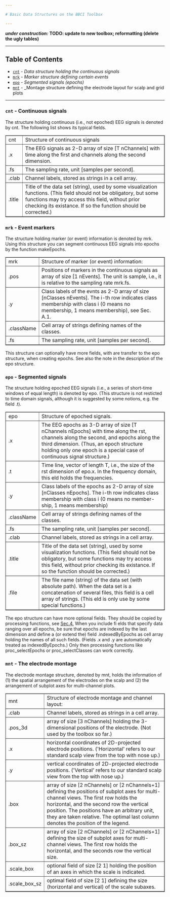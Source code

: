 ```yaml
---

# Basic Data Structures on the BBCI Toolbox

---
```


***under construction:***  **TODO: update to new toolbox; reformatting (delete the ugly tables)**

---

## Table of Contents

- [`cnt`](#Cnt) - _Data structure holding the continuous signals_
- [`mrk`](#Mrk) - _Marker structure defining certain events_
- [`epo`](#Epo) - _Segmented signals (epochs)_
- [`mnt`](#Mnt) - _Montage structure defining the electrode layout for scalp and grid plots

---

### `cnt` - Continuous signals  <a id="Cnt"></a>

The structure holding continuous (i.e., not epoched) EEG signals is
denoted by cnt. The following list shows its typical fields.

<table border="1" f>
    <tr> <td> cnt </td><td> Structure of continuous signals </td> </tr>
        <tr> <td>  .x</td><td>The EEG signals as 2-D array of size [T nChannels] with time along the
first and channels along the second dimension.</td></tr>
        <tr>
         <td>.fs</td><td>The sampling rate, unit [samples per second].</td></tr>
        <tr> <td>.clab</td><td>Channel labels, stored as strings in a cell array.</td></tr>
        <tr>
      <td>.title</td><td>Title of the data set (string), used by some visualization functions.
(This field should not be obligatory, but some functions may try access
this field, without prior checking its existance. If so the function
should be corrected.)</td>
    </tr>
</table>


### `mrk` - Event markers   <a id="Mrk"></a>

The structure holding marker (or event) information is denoted by mrk.
Using this structure you can segment continuous EEG signals into epochs
by the function makeEpochs.

<table border="1" >
<tr> <td> mrk </td><td> Structure of marker (or event) information:</td></tr>
<tr> <td> .pos </td><td> Positions of markers in the continuous signals as array of size [1
nEvents]. The unit is sample, i.e., it is relative to the sampling rate
mrk.fs.</td></tr>
<tr> <td> .y </td><td> Class labels of the evnts as 2-D array of size [nClasses nEvents]. The
i-th row indicates class membership with class i (0 means no membership,
1 means membership), see Sec. A.1.</td></tr>
<tr> <td> .className </td><td> Cell array of strings defining names of the classes.</td></tr>
<tr> <td> .fs   </td><td> The sampling rate, unit [samples per second].  </td> </tr>
</table>

This structure can optionally have more fields, with are transfer to the
epo structure, when creating epochs. See also the note in the
description of the epo structure.


### `epo` - Segmented signals  <a id="Epo"></a>

The structure holding epoched EEG signals (i.e., a series of short-time
windows of equal length) is denoted by epo. (This structure is not
resticted to time domain signals, although it is suggested by some
notions, e.g. the field .t).

<table border="1" f>
<tr> <td>epo</td><td> Structure of epoched signals.</td></tr>
<tr> <td> .x</td><td> The EEG epochs as 3-D array of size [T nChannels nEpochs] with time
along the rst, channels along the second, and epochs along the third
dimension. (Thus, an epoch structure holding only one epoch is a special
case of continuous signal structure.)</td></tr>
<tr> <td> .t </td><td> Time line, vector of length T, i.e., the size of the rst dimension of
epo.x. In the frequency domain, this eld holds the frequencies.</td></tr>
<tr> <td> .y </td><td> Class labels of the epochs as 2-D array of size [nClasses nEpochs]. The
i-th row indicates class membership with class i (0 means no
member-ship, 1 means membership)</td></tr>
<tr> <td> .className </td><td> Cell array of strings defining names of the classes.</td></tr>
<tr> <td> .fs </td><td> The sampling rate, unit [samples per second].</td></tr>
<tr> <td> .clab </td><td> Channel labels, stored as strings in a cell array.</td></tr>
 <tr> <td> .title </td><td> Title of the data set (string), used by some visualization functions.
(This field should not be obligatory, but some functions may try access
this field, without prior checking its existance. If so the function
should be corrected.)</td></tr>
 <tr> <td> .file </td><td> The file name (string) of the data set (with absolute path). When the
data set is a concatenation of several files, this field is a cell array
of strings. (This eld is only use by some special functions.)</td>   </tr>
</table>

The epo structure can have more optional fields. They should be copied
by processing functions, see [Sec.4.](https://wiki.ml.tu-berlin.de/wiki/Sec.%204.) When you include fi
elds that specify data ranging over all epochs, be sure that epochs are
indexed by the last dimension and define a (or extend the) field
.indexedByEpochs as cell array holding the names of all such fields.
(Fields .x and .y are automatically treated as indexedByEpochs.) Only
then processing functions like proc_selectEpochs or proc_selectClasses
can work correctly.


### `mnt` - The electrode montage   <a id="Mnt"></a>
The electrode montage structure, denoted by mnt, holds the information
of (1) the spatial arrangement of the electrodes on the scalp and (2)
the arrangement of subplot axes for multi-channel plots.


<table border="1" >
<tr> <td>mnt </td><td>Structure of electrode montage and channel layout: </td></tr>
<tr> <td> .clab </td><td>Channel labels, stored as strings in a cell array. </td></tr>
<tr> <td>.pos_3d </td><td> array of size [3 nChannels] holding the 3-dimensional positions of the
electrode. (Not used by the toolbox so far.) </td></tr>
 <tr> <td> .x </td><td> horizontal coordinates of 2D-projected electrode positions.
('Horizontal' refers to our standard scalp view from the top with nose
up.) </td></tr>
<tr> <td> .y </td><td> vertical coordinates of 2D-projected electrode positions. ('Vertical'
refers to our standard scalp view from the top with nose up.) </td></tr>
<tr> <td> .box </td><td> array of size [2 nChannels] or [2 nChannels+1] defining the positions of
subplot axes for multi-channel views. The first row holds the
horizontal, and the second row the vertical position. The positions have
an arbitrary unit, they are taken relative. The optimal last column
denotes the position of the legend. </td></tr>
<tr> <td> .box_sz </td><td> array of size [2 nChannels] or [2 nChannels+1] defining the size of
subplot axes for multi-channel views. The first row holds the
horizontal, and the seconds row the vertical size. </td></tr>
<tr> <td> .scale_box </td><td> optional field of size [2 1] holding the position of an axes in which
the scale is indicated. </td></tr>
<tr> <td> .scale_box_sz  </td><td> optimal field of size [2 1] defining the size (horizontal and vertical)
of the scale subaxes. </td> </tr>
</table>

